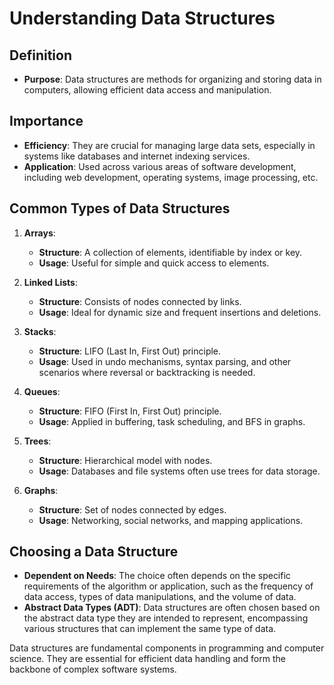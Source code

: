 # Understanding Data Structures

## Definition
- **Purpose**: Data structures are methods for organizing and storing data in computers, allowing efficient data access and manipulation.

## Importance
- **Efficiency**: They are crucial for managing large data sets, especially in systems like databases and internet indexing services.
- **Application**: Used across various areas of software development, including web development, operating systems, image processing, etc.

## Common Types of Data Structures

1. **Arrays**:
   - **Structure**: A collection of elements, identifiable by index or key.
   - **Usage**: Useful for simple and quick access to elements.

2. **Linked Lists**:
   - **Structure**: Consists of nodes connected by links.
   - **Usage**: Ideal for dynamic size and frequent insertions and deletions.

3. **Stacks**:
   - **Structure**: LIFO (Last In, First Out) principle.
   - **Usage**: Used in undo mechanisms, syntax parsing, and other scenarios where reversal or backtracking is needed.

4. **Queues**:
   - **Structure**: FIFO (First In, First Out) principle.
   - **Usage**: Applied in buffering, task scheduling, and BFS in graphs.

5. **Trees**:
   - **Structure**: Hierarchical model with nodes.
   - **Usage**: Databases and file systems often use trees for data storage.

6. **Graphs**:
   - **Structure**: Set of nodes connected by edges.
   - **Usage**: Networking, social networks, and mapping applications.

## Choosing a Data Structure
- **Dependent on Needs**: The choice often depends on the specific requirements of the algorithm or application, such as the frequency of data access, types of data manipulations, and the volume of data.
- **Abstract Data Types (ADT)**: Data structures are often chosen based on the abstract data type they are intended to represent, encompassing various structures that can implement the same type of data.

Data structures are fundamental components in programming and computer science. They are essential for efficient data handling and form the backbone of complex software systems.
